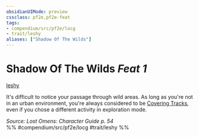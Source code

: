 ```yaml
---
obsidianUIMode: preview
cssclass: pf2e,pf2e-feat
tags:
- compendium/src/pf2e/locg
- trait/leshy
aliases: ["Shadow Of The Wilds"]
---
```

# Shadow Of The Wilds  *Feat 1*  
[leshy](leshy-b1.md "Leshy Ancestry & Heritage Trait")  


It's difficult to notice your passage through wild areas. As long as you're not in an urban environment, you're always considered to be [Covering Tracks](cover-tracks.md), even if you chose a different activity in exploration mode.

*Source: Lost Omens: Character Guide p. 54*  
%% #compendium/src/pf2e/locg #trait/leshy %%